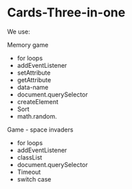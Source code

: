 # Cards-Three-in-one

We use:

Memory game
* for loops
* addEventListener
* setAttribute
* getAttribute
* data-name
* document.querySelector
* createElement
* Sort 
* math.random.

Game - space invaders
* for loops
* addEventListener
* classList
* document.querySelector
* Timeout
* switch case
